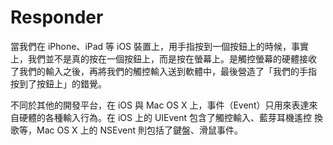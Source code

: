 Responder
=========

當我們在 iPhone、iPad 等 iOS 裝置上，用手指按到一個按鈕上的時候，事實
上，我們並不是真的按在一個按鈕上，而是按在螢幕上。是觸控螢幕的硬體接收
了我們的輸入之後，再將我們的觸控輸入送到軟體中，最後營造了「我們的手指
按到了按鈕上」的錯覺。

不同於其他的開發平台，在 iOS 與 Mac OS X 上，事件（Event）只用來表達來
自硬體的各種輸入行為。在 iOS 上的 UIEvent 包含了觸控輸入、藍芽耳機遙控
換歌等，Mac OS X 上的 NSEvent 則包括了鍵盤、滑鼠事件。




